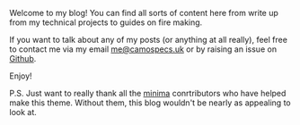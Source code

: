 Welcome to my blog! You can find all sorts of content here from write up from my technical projects to guides on fire making.

If you want to talk about any of my posts (or anything at all really), feel free to contact me via my email [me@camospecs.uk](mail:me@camospecs.uk) or by raising an issue on [Github](https://github.com/camospecs).

Enjoy!

P.S. Just want to really thank all the [minima](https://github.com/jekyll/minima/graphs/contributors) conrtributors who have helped make this theme. Without them, this blog wouldn't be nearly as appealing to look at.
